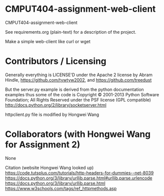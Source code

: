 CMPUT404-assignment-web-client
==============================

CMPUT404-assignment-web-client

See requirements.org (plain-text) for a description of the project.

Make a simple web-client like curl or wget

Contributors / Licensing
========================

Generally everything is LICENSE'D under the Apache 2 license by Abram Hindle, 
https://github.com/tywtyw2002, and https://github.com/treedust

But the server.py example is derived from the python documentation
examples thus some of the code is Copyright © 2001-2013 Python
Software Foundation; All Rights Reserved under the PSF license (GPL
compatible) http://docs.python.org/2/library/socketserver.html

httpclient.py file is modified by Hongwei Wang

Collaborators (with Hongwei Wang for Assignment 2)
========================
None

Citation (website Hongwei Wang looked up)
https://code.tutsplus.com/tutorials/http-headers-for-dummies--net-8039
https://docs.python.org/3/library/urllib.parse.html#urllib.parse.urlencode
https://docs.python.org/3/library/urllib.parse.html
https://www.w3schools.com/tags/ref_httpmethods.asp